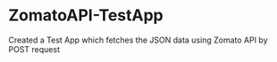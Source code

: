 # ZomatoAPI-TestApp
Created a Test App which fetches the JSON data using Zomato API by POST request

